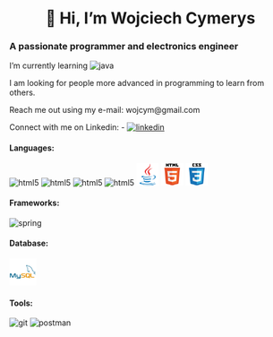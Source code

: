 <h1 align="center">👋 Hi, I’m Wojciech Cymerys</h1>
<h3>A passionate programmer and electronics engineer</h3>
<p>I’m currently learning <img width="32" alt="java" src="https://user-images.githubusercontent.com/61706174/210135575-860f82b2-dd89-44c3-9986-aa36f9965f51.png"></p>
<p>I am looking for people more advanced in programming to learn from others.</p>
<p>Reach me out using my e-mail: wojcym@gmail.com</p>
<p>Connect with me on Linkedin: -  <a href="https://linkedin.com/in/wojciech-cymerys-baa5b319a"> <img width="24" alt="linkedin" src="https://user-images.githubusercontent.com/61706174/210136127-8118cb1e-c532-4c28-9ee0-49352d8faf80.png"></a></p>
<h4 align="left">Languages:</h4>
<p align="left">  
  <img src="https://user-images.githubusercontent.com/61706174/210140867-ab9061c8-9d49-40cf-922f-a943c5d0b228.png" alt="html5" width="40" height="40"/>
  <img src="https://user-images.githubusercontent.com/61706174/210141065-091e699c-ba84-40b5-93e6-f9fb5f8dcc1a.png" alt="html5" width="40" height="40"/>
  <img src="https://user-images.githubusercontent.com/61706174/210136730-69f01998-27fd-4406-b628-92710f51e3b7.png" alt="html5" width="40" height="40"/>
  <img src="https://user-images.githubusercontent.com/61706174/210141040-e317a831-72fe-4e1f-a17f-20be1381feed.png" alt="html5" width="40" height="40"/>
  <img src="https://raw.githubusercontent.com/devicons/devicon/master/icons/java/java-original.svg" alt="java" width="40" height="40"/>
  <img src="https://raw.githubusercontent.com/devicons/devicon/master/icons/html5/html5-original-wordmark.svg" alt="html5" width="40" height="40"/> 
  <img src="https://raw.githubusercontent.com/devicons/devicon/master/icons/css3/css3-original-wordmark.svg" alt="css3" width="40" height="40"/>
</p>

<h4>Frameworks:</h4>
<p align="left"> 
  <img src="https://www.vectorlogo.zone/logos/springio/springio-icon.svg" alt="spring" width="36" height="36"/>
</p>
  
  
<h4 align="left">Database:</h4>
<p align="left"> 
  <img src="https://raw.githubusercontent.com/devicons/devicon/master/icons/mysql/mysql-original-wordmark.svg" alt="mysql" width="48" height="48"/>
</p>
  
<h4 align="left">Tools:</h4>
<p align="left"> 
  <img src="https://www.vectorlogo.zone/logos/git-scm/git-scm-icon.svg" alt="git" width="40" height="40"/> 
  <img src="https://www.vectorlogo.zone/logos/getpostman/getpostman-icon.svg" alt="postman" width="40" height="40"/> 
</p>
  
  
</p>


<!---
CymerysWojciech/CymerysWojciech is a ✨ special ✨ repository because its `README.md` (this file) appears on your GitHub profile.
You can click the Preview link to take a look at your changes.
--->
